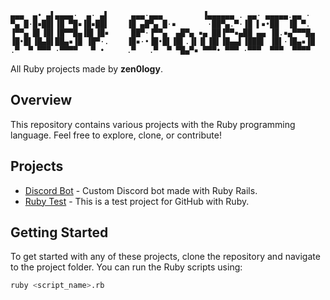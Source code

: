 ```
▄▄▄  ▄• ▄▌▄▄▄▄·  ▄· ▄▌     ▄▄▄·▄▄▄         ▐▄▄▄▄▄▄ . ▄▄· ▄▄▄▄▄.▄▄ · 
▀▄ █·█▪██▌▐█ ▀█▪▐█▪██▌    ▐█ ▄█▀▄ █·▪       ·██▀▄.▀·▐█ ▌▪•██  ▐█ ▀. 
▐▀▀▄ █▌▐█▌▐█▀▀█▄▐█▌▐█▪     ██▀·▐▀▀▄  ▄█▀▄ ▪▄ ██▐▀▀▪▄██ ▄▄ ▐█.▪▄▀▀▀█▄
▐█•█▌▐█▄█▌██▄▪▐█ ▐█▀·.    ▐█▪·•▐█•█▌▐█▌.▐▌▐▌▐█▌▐█▄▄▌▐███▌ ▐█▌·▐█▄▪▐█
.▀  ▀ ▀▀▀ ·▀▀▀▀   ▀ •     .▀   .▀  ▀ ▀█▄▀▪ ▀▀▀• ▀▀▀ ·▀▀▀  ▀▀▀  ▀▀▀▀ 
```
All Ruby projects made by **zen0logy**.

## Overview

This repository contains various projects with the Ruby programming language. Feel free to explore, clone, or contribute!

## Projects

- [Discord Bot](https://github.com/zen0logy/RubyProjects/tree/main/Discord%20Bot) - Custom Discord bot made with Ruby Rails.
- [Ruby Test](https://github.com/zen0logy/RubyProjects/tree/main/Ruby%20Test) - This is a test project for GitHub with Ruby.

## Getting Started

To get started with any of these projects, clone the repository and navigate to the project folder. You can run the Ruby scripts using:

```bash
ruby <script_name>.rb
